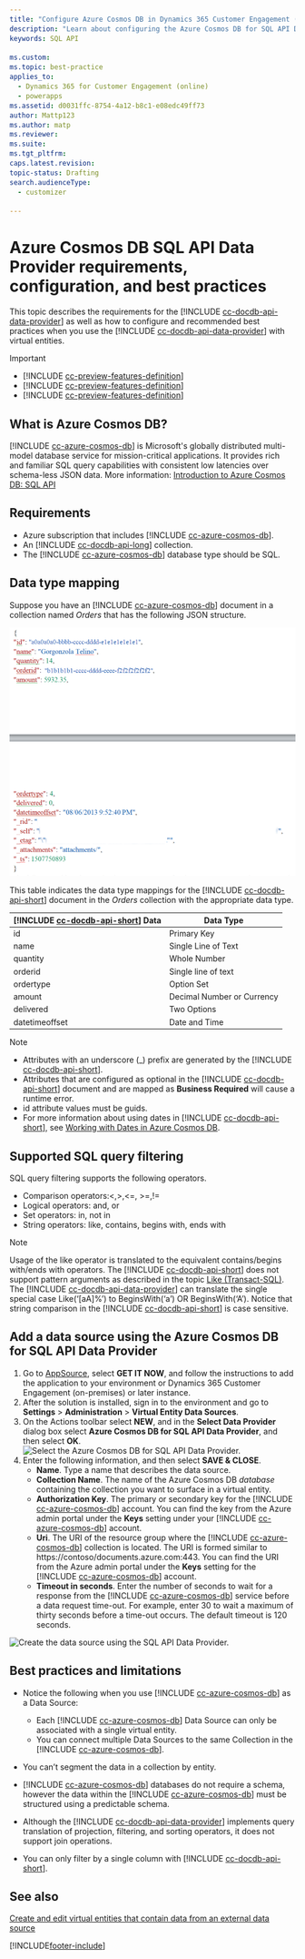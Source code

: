 ```yaml
---
title: "Configure Azure Cosmos DB in Dynamics 365 Customer Engagement (on-premises)"
description: "Learn about configuring the Azure Cosmos DB for SQL API Data Provider to use with virtual entities, as well as best practices and limitations."
keywords: SQL API

ms.custom: 
ms.topic: best-practice
applies_to: 
  - Dynamics 365 for Customer Engagement (online)
  - powerapps
ms.assetid: d0031ffc-8754-4a12-b8c1-e08edc49ff73
author: Mattp123
ms.author: matp
ms.reviewer: 
ms.suite: 
ms.tgt_pltfrm: 
caps.latest.revision: 
topic-status: Drafting
search.audienceType: 
  - customizer

---
```


# Azure Cosmos DB SQL API Data Provider requirements, configuration, and best practices



This topic describes the requirements for the [!INCLUDE [cc-docdb-api-data-provider](../includes/cc-docdb-api-data-provider.md)] as well as how to configure and recommended best practices when you use the [!INCLUDE [cc-docdb-api-data-provider](../includes/cc-docdb-api-data-provider.md)] with virtual entities. 

> [!IMPORTANT]
> - [!INCLUDE [cc-preview-features-definition](../includes/cc-preview-features-definition.md)]
> - [!INCLUDE [cc-preview-features-definition](../includes/cc-preview-features-expect-changes.md)]
> - [!INCLUDE [cc-preview-features-definition](../includes/cc-preview-features-no-ms-support.md)]


## What is Azure Cosmos DB?

[!INCLUDE [cc-azure-cosmos-db](../includes/cc-azure-cosmos-db.md)] is Microsoft's globally distributed multi-model database service for mission-critical applications. It provides rich and familiar SQL query capabilities with consistent low latencies over schema-less JSON data. More information: [Introduction to Azure Cosmos DB: SQL API](/azure/cosmos-db/sql-api-introduction)

## Requirements

- Azure subscription that includes [!INCLUDE [cc-azure-cosmos-db](../includes/cc-azure-cosmos-db.md)].
- An [!INCLUDE [cc-docdb-api-long](../includes/cc-docdb-api-long.md)] collection.
- The [!INCLUDE [cc-azure-cosmos-db](../includes/cc-azure-cosmos-db.md)] database type should be SQL. 

## Data type mapping

Suppose you have an [!INCLUDE [cc-azure-cosmos-db](../includes/cc-azure-cosmos-db.md)] document in a collection named *Orders* that has the following JSON structure.

![Example JSON for SQL API document.](media/documentdbexample.png)

This table indicates the data type mappings for the [!INCLUDE [cc-docdb-api-short](../includes/cc-docdb-api-short.md)] document in the *Orders* collection with the appropriate data type.


| [!INCLUDE [cc-docdb-api-short](../includes/cc-docdb-api-short.md)] Data | Data Type |
|-------------------------------------------------------------------------|------------------------------------------------------------------|
|                                   id                                    |                           Primary Key                            |
|                                  name                                   |                       Single Line of Text                        |
|                                quantity                                 |                           Whole Number                           |
|                                 orderid                                 |                       Single line of text                        |
|                                ordertype                                |                            Option Set                            |
|                                 amount                                  |                    Decimal Number or Currency                    |
|                                delivered                                |                           Two Options                            |
|                             datetimeoffset                              |                          Date and Time                           |

> [!NOTE]
> - Attributes with an underscore (_) prefix are generated by the [!INCLUDE [cc-docdb-api-short](../includes/cc-docdb-api-short.md)].
> - Attributes that are configured as optional in the [!INCLUDE [cc-docdb-api-short](../includes/cc-docdb-api-short.md)] document and are mapped as **Business Required** will cause a runtime error.
> - id attribute values must be guids.
> - For more information about using dates in [!INCLUDE [cc-docdb-api-short](../includes/cc-docdb-api-short.md)], see [Working with Dates in Azure Cosmos DB](https://azure.microsoft.com/blog/working-with-dates-in-azure-documentdb-4/).

## Supported SQL query filtering

SQL query filtering supports the following operators. 

- Comparison operators:<,>,<=, >=,!=
- Logical operators: and, or 
- Set operators: in, not in
- String operators: like, contains, begins with, ends with

> [!NOTE]
> Usage of the like operator is translated to the equivalent contains/begins with/ends with operators. The  [!INCLUDE [cc-docdb-api-short](../includes/cc-docdb-api-short.md)] does not support pattern arguments as described in the topic [Like (Transact-SQL)](/sql/t-sql/language-elements/like-transact-sql). The [!INCLUDE [cc-docdb-api-data-provider](../includes/cc-docdb-api-data-provider.md)] can translate the single special case Like(‘[aA]%’) to BeginsWith(‘a’) OR BeginsWith(‘A’). Notice that string comparison in the [!INCLUDE [cc-docdb-api-short](../includes/cc-docdb-api-short.md)] is case sensitive.

## Add a data source using the Azure Cosmos DB for SQL API Data Provider

1. Go to [AppSource](https://appsource.microsoft.com/product/dynamics-365/mscrm.documentdb_data_provider?tab=Overview), select **GET IT NOW**, and follow the instructions to add the application to your environment or Dynamics 365 Customer Engagement (on-premises) or later instance.
2. After the solution is installed, sign in to the environment and go to **Settings** > **Administration** > **Virtual Entity Data Sources**.
3. On the Actions toolbar select **NEW**, and in the **Select Data Provider** dialog box select **Azure Cosmos DB for SQL API Data Provider**, and then select **OK**.
   ![Select the Azure Cosmos DB for SQL API Data Provider.](media/createdatasource.png)
4. Enter the following information, and then select **SAVE & CLOSE**.
   - **Name**. Type a name that describes the data source.
   - **Collection Name**. The name of the Azure Cosmos DB *database* containing the collection you want to surface in a virtual entity.  
   - **Authorization Key**. The primary or secondary key for the [!INCLUDE [cc-azure-cosmos-db](../includes/cc-azure-cosmos-db.md)] account. You can find the key from the Azure admin portal under the **Keys** setting under your [!INCLUDE [cc-azure-cosmos-db](../includes/cc-azure-cosmos-db.md)] account.
   - **Uri**. The URI of the resource group where the [!INCLUDE [cc-azure-cosmos-db](../includes/cc-azure-cosmos-db.md)] collection is located. The URI is formed similar to https://contoso/documents.azure.com:443. You can find the URI from the Azure admin portal under the **Keys** setting for the [!INCLUDE [cc-azure-cosmos-db](../includes/cc-azure-cosmos-db.md)] account. 
   - **Timeout in seconds**. Enter the number of seconds to wait for a response from the [!INCLUDE [cc-azure-cosmos-db](../includes/cc-azure-cosmos-db.md)] service before a data request time-out. For example, enter 30 to wait a maximum of thirty seconds before a time-out occurs. The default timeout is 120 seconds.

![Create the data source using the SQL API Data Provider.](media/cosmosdb-datasource.png)

## Best practices and limitations

- Notice the following when you use [!INCLUDE [cc-azure-cosmos-db](../includes/cc-azure-cosmos-db.md)] as a Data Source:
  - Each [!INCLUDE [cc-azure-cosmos-db](../includes/cc-azure-cosmos-db.md)] Data Source can only be associated with a single virtual entity.
  - You can connect multiple Data Sources to the same Collection in the [!INCLUDE [cc-azure-cosmos-db](../includes/cc-azure-cosmos-db.md)].

- You can’t segment the data in a collection by entity.
- [!INCLUDE [cc-azure-cosmos-db](../includes/cc-azure-cosmos-db.md)] databases do not require a schema, however the data within the [!INCLUDE [cc-azure-cosmos-db](../includes/cc-azure-cosmos-db.md)] must be structured using a predictable schema. 
- Although the [!INCLUDE [cc-docdb-api-data-provider](../includes/cc-docdb-api-data-provider.md)] implements query translation of projection, filtering, and sorting operators, it does not support join operations.
- You can only filter by a single column with [!INCLUDE [cc-docdb-api-short](../includes/cc-docdb-api-short.md)].

## See also

[Create and edit virtual entities that contain data from an external data source](create-edit-virtual-entities.md)


[!INCLUDE[footer-include](../../../includes/footer-banner.md)]
